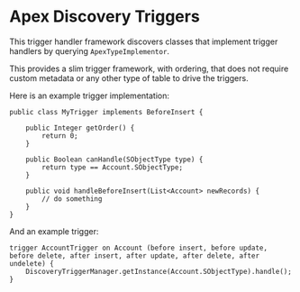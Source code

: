 # Apex Discovery Triggers

This trigger handler framework discovers classes that implement trigger handlers by querying `ApexTypeImplementor`.

This provides a slim trigger framework, with ordering, that does not require custom metadata or any other type of table
to drive the triggers. 

Here is an example trigger implementation:

```apex
public class MyTrigger implements BeforeInsert {

    public Integer getOrder() {
        return 0;
    }

    public Boolean canHandle(SObjectType type) {
        return type == Account.SObjectType;
    }

    public void handleBeforeInsert(List<Account> newRecords) {
        // do something
    }
}
```

And an example trigger:

```apex
trigger AccountTrigger on Account (before insert, before update, before delete, after insert, after update, after delete, after undelete) {
    DiscoveryTriggerManager.getInstance(Account.SObjectType).handle();
}
```